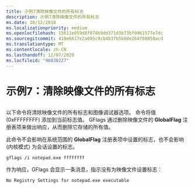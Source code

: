 ```yaml
---
title: 示例7清除映像文件的所有标志
description: 示例7清除映像文件的所有标志
ms.date: 10/12/2018
ms.localizationpriority: medium
ms.openlocfilehash: 15611e059d8f078b9dd371d3b73bf0961577e7dc
ms.sourcegitcommit: 418e6617e2a695c9cb4b37b5b60e264760858acd
ms.translationtype: MT
ms.contentlocale: zh-CN
ms.lasthandoff: 12/07/2020
ms.locfileid: "96838227"
---
```

# <a name="example-7-clearing-all-flags-for-an-image-file"></a>示例7：清除映像文件的所有标志


## <span id="ddk_example_7___clearing_all_flags_for_an_image_file_dtools"></span><span id="DDK_EXAMPLE_7___CLEARING_ALL_FLAGS_FOR_AN_IMAGE_FILE_DTOOLS"></span>


以下命令将清除映像文件的所有标志和图像调试器选项。 命令将值 (0xFFFFFFFF) 添加到当前标志值。 GFlags 通过删除映像文件的 **GlobalFlag** 注册表项来做出响应，从而删除它存储的所有值。

此命令不会影响在系统范围的 **GlobalFlag** 注册表项中设置的标志，也不会影响 (内核模式) 为会话设置的标志。

```console
gflags /i notepad.exe ffffffff 
```

作为响应，GFlags 会显示一条消息，指示没有为映像文件设置标志：

```console
No Registry Settings for notepad.exe executable 
```

 

 





